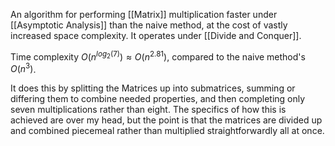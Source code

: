 An algorithm for performing [[Matrix]] multiplication faster under [[Asymptotic Analysis]] than the naive method, at the cost of vastly increased space complexity.
It operates under [[Divide and Conquer]].

Time complexity $O(n^{log_2(7)})\approx O(n^{2.81})$, compared to the naive method's $O(n^3)$.

It does this by splitting the Matrices up into submatrices, summing or differing them to combine needed properties, and then completing only seven multiplications rather than eight.
The specifics of how this is achieved are over my head, but the point is that the matrices are divided up and combined piecemeal rather than multiplied straightforwardly all at once.